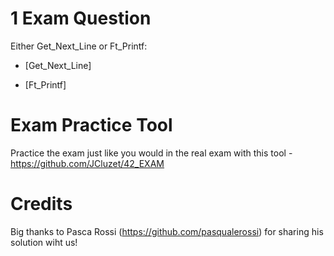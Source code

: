 # 1 Exam Question

Either Get_Next_Line or Ft_Printf:

- [Get_Next_Line]

- [Ft_Printf]

# Exam Practice Tool

Practice the exam just like you would in the real exam with this tool - https://github.com/JCluzet/42_EXAM

# Credits

Big thanks to Pasca Rossi (https://github.com/pasqualerossi) for sharing his solution wiht us!
